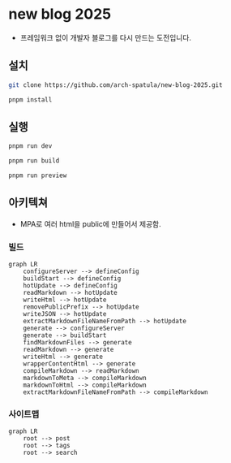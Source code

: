 # new blog 2025

- 프레임워크 없이 개발자 블로그를 다시 만드는 도전입니다.

## 설치

```sh
git clone https://github.com/arch-spatula/new-blog-2025.git
```

```sh
pnpm install
```

## 실행

```sh
pnpm run dev
```

```sh
pnpm run build
```

```sh
pnpm run preview
```

## 아키텍쳐

- MPA로 여러 html을 public에 만들어서 제공함.

### 빌드

```mermaid
graph LR
    configureServer --> defineConfig
    buildStart --> defineConfig
    hotUpdate --> defineConfig
    readMarkdown --> hotUpdate
    writeHtml --> hotUpdate
    removePublicPrefix --> hotUpdate
    writeJSON --> hotUpdate
    extractMarkdownFileNameFromPath --> hotUpdate
    generate --> configureServer
    generate --> buildStart
    findMarkdownFiles --> generate
    readMarkdown --> generate
    writeHtml --> generate
    wrapperContentHtml --> generate
    compileMarkdown --> readMarkdown
    markdownToMeta --> compileMarkdown
    markdownToHtml --> compileMarkdown
    extractMarkdownFileNameFromPath --> compileMarkdown
```

### 사이트맵

```mermaid
graph LR
    root --> post
    root --> tags
    root --> search
```
